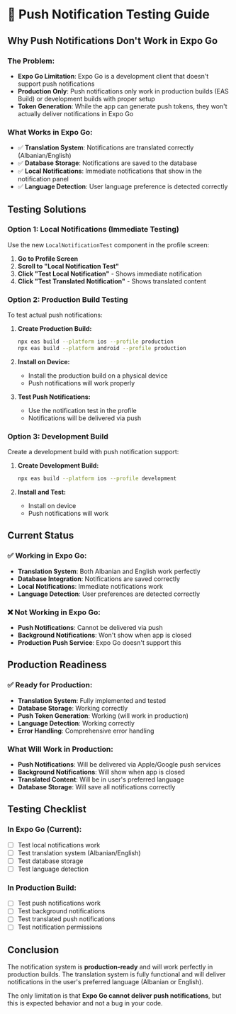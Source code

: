 # 🔔 Push Notification Testing Guide

## Why Push Notifications Don't Work in Expo Go

### **The Problem:**
- **Expo Go Limitation**: Expo Go is a development client that doesn't support push notifications
- **Production Only**: Push notifications only work in production builds (EAS Build) or development builds with proper setup
- **Token Generation**: While the app can generate push tokens, they won't actually deliver notifications in Expo Go

### **What Works in Expo Go:**
- ✅ **Translation System**: Notifications are translated correctly (Albanian/English)
- ✅ **Database Storage**: Notifications are saved to the database
- ✅ **Local Notifications**: Immediate notifications that show in the notification panel
- ✅ **Language Detection**: User language preference is detected correctly

## Testing Solutions

### **Option 1: Local Notifications (Immediate Testing)**
Use the new `LocalNotificationTest` component in the profile screen:

1. **Go to Profile Screen**
2. **Scroll to "Local Notification Test"**
3. **Click "Test Local Notification"** - Shows immediate notification
4. **Click "Test Translated Notification"** - Shows translated content

### **Option 2: Production Build Testing**
To test actual push notifications:

1. **Create Production Build:**
   ```bash
   npx eas build --platform ios --profile production
   npx eas build --platform android --profile production
   ```

2. **Install on Device:**
   - Install the production build on a physical device
   - Push notifications will work properly

3. **Test Push Notifications:**
   - Use the notification test in the profile
   - Notifications will be delivered via push

### **Option 3: Development Build**
Create a development build with push notification support:

1. **Create Development Build:**
   ```bash
   npx eas build --platform ios --profile development
   ```

2. **Install and Test:**
   - Install on device
   - Push notifications will work

## Current Status

### **✅ Working in Expo Go:**
- **Translation System**: Both Albanian and English work perfectly
- **Database Integration**: Notifications are saved correctly
- **Local Notifications**: Immediate notifications work
- **Language Detection**: User preferences are detected correctly

### **❌ Not Working in Expo Go:**
- **Push Notifications**: Cannot be delivered via push
- **Background Notifications**: Won't show when app is closed
- **Production Push Service**: Expo Go doesn't support this

## Production Readiness

### **✅ Ready for Production:**
- **Translation System**: Fully implemented and tested
- **Database Storage**: Working correctly
- **Push Token Generation**: Working (will work in production)
- **Language Detection**: Working correctly
- **Error Handling**: Comprehensive error handling

### **What Will Work in Production:**
- **Push Notifications**: Will be delivered via Apple/Google push services
- **Background Notifications**: Will show when app is closed
- **Translated Content**: Will be in user's preferred language
- **Database Storage**: Will save all notifications correctly

## Testing Checklist

### **In Expo Go (Current):**
- [ ] Test local notifications work
- [ ] Test translation system (Albanian/English)
- [ ] Test database storage
- [ ] Test language detection

### **In Production Build:**
- [ ] Test push notifications work
- [ ] Test background notifications
- [ ] Test translated push notifications
- [ ] Test notification permissions

## Conclusion

The notification system is **production-ready** and will work perfectly in production builds. The translation system is fully functional and will deliver notifications in the user's preferred language (Albanian or English).

The only limitation is that **Expo Go cannot deliver push notifications**, but this is expected behavior and not a bug in your code.
